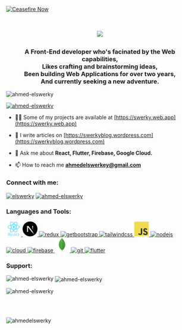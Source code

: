 [![Ceasefire Now](https://badge.techforpalestine.org/default)](https://techforpalestine.org/learn-more)

<h1 align="center">
  <img src="https://readme-typing-svg.demolab.com/?lines=Hi👋, I'm Ahmed Elswerky&font=Fira%20Code&center=true&width=380&height=50&duration=3000&pause=1000">
</h1>

<p align="center">

</p>
<h3 align="center">
   A Front-End developer who's facinated by the Web capabilities, <br/>
Likes crafting and brainstorming ideas, <br/>
Been building Web Applications for over two years, <br/>
And currently seeking a new adventure.
</h3>

<p align="left"> <img src="https://komarev.com/ghpvc/?username=ahmed-elswerky&label=Profile%20views&color=0e75b6&style=flat" alt="ahmed-elswerky" /> </p>

<p align="left"> <a href="https://github.com/ryo-ma/github-profile-trophy"><img src="https://github-profile-trophy.vercel.app/?username=ahmed-elswerky" alt="ahmed-elswerky" /></a> </p>

- 👨‍💻 Some of my projects are available at [https://swerky.web.app](https://swerky.web.app)

- 📝 I write articles on [https://swerkyblog.wordpress.com](https://swerkyblog.wordpress.com)

- 💬 Ask me about **React, Flutter, Firebase, Google Cloud.**

- 📫 How to reach me **ahmedelswerkey@gmail.com**

<h3 align="left">Connect with me:</h3>
<p align="left">
<a href="https://linkedin.com/in/elswerky" target="blank"><img align="center" src="https://raw.githubusercontent.com/rahuldkjain/github-profile-readme-generator/master/src/images/icons/Social/linked-in-alt.svg" alt="elswerky" height="30" width="40" /></a>
<a href="https://stackoverflow.com/users/ahmed-elswerky" target="blank"><img align="center" src="https://raw.githubusercontent.com/rahuldkjain/github-profile-readme-generator/master/src/images/icons/Social/stack-overflow.svg" alt="ahmed-elswerky" height="30" width="40" /></a>
</p>

<h3 align="left">Languages and Tools:</h3>
<p align="left">
   <a href="https://reactjs.org/" target="_blank" rel="noreferrer"> <img src="https://raw.githubusercontent.com/devicons/devicon/master/icons/react/react-original-wordmark.svg" alt="react" width="40" height="40"/> </a> 
   <a href="https://nextjs.org/docs" target="_blank" rel="noreferrer"> <img src="https://raw.githubusercontent.com/devicons/devicon/master/icons/nextjs/nextjs-original.svg" alt="next" width="40" height="40"/> </a> 
   <a href="https://redux.js.org/" target="_blank" rel="noreferrer"> <img src="https://d33wubrfki0l68.cloudfront.net/0834d0215db51e91525a25acf97433051f280f2f/c30f5/img/redux.svg" alt="redux" width="40" height="40"/> </a> 
   <a href="https://getbootstrap.com/" target="_blank" rel="noreferrer"> <img src="https://getbootstrap.com/docs/5.2/assets/brand/bootstrap-logo-shadow.png" alt="getbootstrap" width="50" height="40"/> </a> 
   <a href="https://tailwindcss.com/" target="_blank" rel="noreferrer"> <img src="https://res.cloudinary.com/arcjet-media/image/upload/v1608734952/z8hzeszc9eb3sp3vp3qc.jpg" alt="tailwindcss" width="40" height="40"/> </a> 
   <a href="https://developer.mozilla.org/en-US/docs/Web/JavaScript" target="_blank" rel="noreferrer"> <img src="https://raw.githubusercontent.com/devicons/devicon/master/icons/javascript/javascript-original.svg" alt="javascript" width="40" height="40"/> </a> 
   <a href="https://nodejs.org" target="_blank" rel="noreferrer"> <img src="https://images.g2crowd.com/uploads/product/image/large_detail/large_detail_f0b606abb6d19089febc9faeeba5bc05/nodejs-development-services.png" alt="nodejs" width="40" height="40"/> </a> 
    <a href="https://cloud.google.com/" target="_blank" rel="noreferrer"> <img src="https://www.gstatic.com/devrel-devsite/prod/vffb6f747a4a347f610c19877672b152494f6401418724d2bc2f21104794d57bc/cloud/images/favicons/onecloud/apple-icon.png" alt="cloud" width="40" height="40"/> </a>
    <a href="https://firebase.google.com/" target="_blank" rel="noreferrer"> <img src="https://www.gstatic.com/devrel-devsite/prod/vab219352c525c8fb05bd0fd3ca06d9eb1d0a150a1bba4081d8880459dfe83504/firebase/images/touchicon-180.png" alt="firebase" width="40" height="40"/> </a> 
    <a href="https://www.mongodb.com/" target="_blank" rel="noreferrer"> <img src="https://raw.githubusercontent.com/devicons/devicon/master/icons/mongodb/mongodb-original.svg" alt="mongodb" width="40" height="40"/> </a> 
   <a href="https://git-scm.com//" target="_blank" rel="noreferrer"> <img src="https://camo.githubusercontent.com/dc9e7e657b4cd5ba7d819d1a9ce61434bd0ddbb94287d7476b186bd783b62279/68747470733a2f2f63646e2e6a7364656c6976722e6e65742f67682f64657669636f6e732f64657669636f6e2f69636f6e732f6769742f6769742d6f726967696e616c2e737667" alt="git" width="40" height="40"/> </a> 
   <a href="https://flutter.dev" target="_blank" rel="noreferrer"> <img src="https://www.vectorlogo.zone/logos/flutterio/flutterio-icon.svg" alt="flutter" width="40" height="40"/> </a>
</p>

<h3 align="left">Support:</h3>

<p><img align="left" src="https://github-readme-stats.vercel.app/api/top-langs?username=ahmed-elswerky&show_icons=true&locale=en&layout=compact" alt="ahmed-elswerky" /></p>

<p>&nbsp;<img align="center" src="https://github-readme-stats.vercel.app/api?username=ahmed-elswerky&show_icons=true&locale=en" alt="ahmed-elswerky" /></p>

<p><img align="center" src="https://github-readme-streak-stats.herokuapp.com/?user=ahmed-elswerky&" alt="ahmed-elswerky" /></p>

<br><br>

<p><a href="https://www.buymeacoffee.com/ahmedelswerky"> <img align="left" src="https://cdn.buymeacoffee.com/buttons/v2/default-yellow.png" height="50" width="210" alt="ahmedelswerky" /></a></p>

